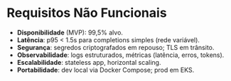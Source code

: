 # Requisitos Não Funcionais

- **Disponibilidade** (MVP): 99,5% alvo.
- **Latência**: p95 < 1.5s para completions simples (rede variável).
- **Segurança**: segredos criptografados em repouso; TLS em trânsito.
- **Observabilidade**: logs estruturados, métricas (latência, erros, tokens).
- **Escalabilidade**: stateless app, horizontal scaling.
- **Portabilidade**: dev local via Docker Compose; prod em EKS.
